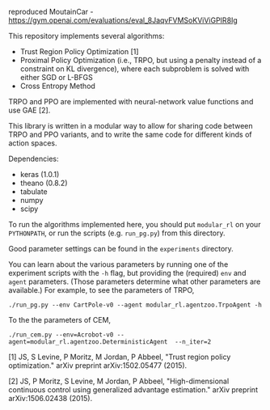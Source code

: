 reproduced MoutainCar - https://gym.openai.com/evaluations/eval_8JaqvFVMSoKViViGPIR8Ig

This repository implements several algorithms:

- Trust Region Policy Optimization [1]
- Proximal Policy Optimization (i.e., TRPO, but using a penalty instead of a constraint on KL divergence), where each subproblem is solved with either SGD or L-BFGS
- Cross Entropy Method

TRPO and PPO are implemented with neural-network value functions and use GAE [2].


This library is written in a modular way to allow for sharing code between TRPO and PPO variants, and to write the same code for different kinds of action spaces.

Dependencies:

- keras (1.0.1)
- theano (0.8.2)
- tabulate
- numpy
- scipy


To run the algorithms implemented here, you should put `modular_rl` on your `PYTHONPATH`, or run the scripts (e.g. `run_pg.py`) from this directory.

Good parameter settings can be found in the `experiments` directory.

You can learn about the various parameters by running one of the experiment scripts with the `-h` flag, but providing the (required) `env` and `agent` parameters. (Those parameters determine what other parameters are available.) For example, to see the parameters of TRPO,

    ./run_pg.py --env CartPole-v0 --agent modular_rl.agentzoo.TrpoAgent -h

To the the parameters of CEM,

    ./run_cem.py --env=Acrobot-v0 --agent=modular_rl.agentzoo.DeterministicAgent  --n_iter=2


[1] JS, S Levine, P Moritz, M Jordan, P Abbeel, "Trust region policy optimization." arXiv preprint arXiv:1502.05477 (2015).

[2] JS, P Moritz, S Levine, M Jordan, P Abbeel, "High-dimensional continuous control using generalized advantage estimation." arXiv preprint arXiv:1506.02438 (2015).

